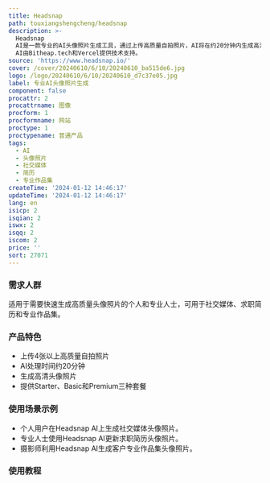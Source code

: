 ```yaml
---
title: Headsnap
path: touxiangshengcheng/headsnap
description: >-
  Headsnap
  AI是一款专业的AI头像照片生成工具，通过上传高质量自拍照片，AI将在约20分钟内生成高清头像照片，适用于社交资料、简历和专业作品集。产品定价分为Starter、Basic和Premium三个套餐，满足个人和专业人士的不同需求。Headsnap
  AI由Bitheap.tech和Vercel提供技术支持。
source: 'https://www.headsnap.io/'
cover: /cover/20240610/6/10/20240610_ba515de6.jpg
logo: /logo/20240610/6/10/20240610_d7c37e05.jpg
label: 专业AI头像照片生成
component: false
procattr: 2
procattrname: 图像
procform: 1
procformname: 网站
proctype: 1
proctypename: 普通产品
tags:
  - AI
  - 头像照片
  - 社交媒体
  - 简历
  - 专业作品集
createTime: '2024-01-12 14:46:17'
updateTime: '2024-01-12 14:46:17'
lang: en
isicp: 2
isqian: 2
iswx: 2
isqq: 2
iscom: 2
price: ''
sort: 27071
---
```




### 需求人群
适用于需要快速生成高质量头像照片的个人和专业人士，可用于社交媒体、求职简历和专业作品集。

### 产品特色
* 上传4张以上高质量自拍照片
* AI处理时间约20分钟
* 生成高清头像照片
* 提供Starter、Basic和Premium三种套餐

### 使用场景示例
* 个人用户在Headsnap AI上生成社交媒体头像照片。
* 专业人士使用Headsnap AI更新求职简历头像照片。
* 摄影师利用Headsnap AI生成客户专业作品集头像照片。

### 使用教程


  
